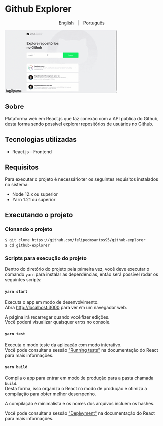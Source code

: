 

# Github Explorer

<p align="center">
    <a href="readme_english.md">English</a>&nbsp;&nbsp;&nbsp;|&nbsp;&nbsp;&nbsp;
    <a href="readme.md">Português</a>&nbsp;&nbsp;&nbsp;
</p>

![src/assets/github_explorer.gif](src/assets/github_explorer.gif)

## Sobre

Plataforma web em React.js que faz conexão com a API pública do Github, desta forma sendo possível explorar repositórios de usuários no Github.

## Tecnologias utilizadas

- React.js - Frontend

## Requisitos

Para executar o projeto é necessário ter os seguintes requisitos instalados no sistema:

- Node 12.x ou superior
- Yarn 1.21 ou superior

## Executando o projeto

### Clonando o projeto

```bash
$ git clone https://github.com/felipedmsantos95/github-explorer
$ cd github-explorer
```

### Scripts para execução do projeto

Dentro do diretório do projeto pela primeira vez, você deve executar o comando `yarn` para instalar as dependências, então será possível rodar os seguintes scripts:

#### `yarn start`

Executa o app em modo de desenvolvimento.<br />
Abra [http://localhost:3000](http://localhost:3000) para ver em um navegador web.

A página irá recarregar quando você fizer edições.<br />
Você poderá visualizar quaisquer erros no console.

#### `yarn test`

Executa o modo teste da aplicação com modo interativo.<br />
Você pode consultar a sessão ["Running tests"](https://facebook.github.io/create-react-app/docs/running-tests) na documentação do React para mais informações.

#### `yarn build`

Compila o app para entrar em modo de produção para a pasta chamada `build`.<br />
Desta forma, isso organiza o React no modo de produção e otimiza a compilação para obter melhor desempenho.

A compilação é minimalista e os nomes dos arquivos incluem os hashes.<br />

Você pode consultar a sessão ["Deployment"](https://facebook.github.io/create-react-app/docs/deployment) na documentação do React para mais informações.

